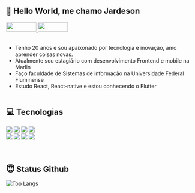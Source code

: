 ## 🚀 Hello World, me chamo Jardeson

<a href="https://www.linkedin.com/in/jardeson-nogueira-06a884170/">
  <img width="80" height="25" src="https://img.shields.io/badge/LinkedIn-0077B5?style=for-the-badge&logo=linkedin&logoColor=white"/>
</a>
<a href="mailto:jardeson777@gmail.com">
  <img width="80" height="25" src="https://img.shields.io/badge/Gmail-D14836?style=for-the-badge&logo=gmail&logoColor=white"/>
</a>

</br>
</br>


* Tenho 20 anos e sou apaixonado por tecnologia e inovação, amo aprender coisas novas. </br>
* Atualmente sou estagiário com desenvolvimento Frontend e mobile na Marlin
* Faço faculdade de Sistemas de informação na Universidade Federal Fluminense
* Estudo React, React-native e estou conhecendo o Flutter
</br></br>

## 💻 Tecnologias

<div>
  <img src="https://img.shields.io/badge/React-20232A?style=for-the-badge&logo=react&logoColor=61DAFB" />
  <img src="https://img.shields.io/badge/React_Native-20232A?style=for-the-badge&logo=react&logoColor=61DAFB" />
  <img src="https://img.shields.io/badge/JavaScript-323330?style=for-the-badge&logo=javascript&logoColor=F7DF1E" />
  <img src="https://img.shields.io/badge/TypeScript-007ACC?style=for-the-badge&logo=typescript&logoColor=white" />
</div>
<div>
  <img src="https://img.shields.io/badge/HTML5-E34F26?style=for-the-badge&logo=html5&logoColor=white" />
  <img src="https://img.shields.io/badge/CSS3-1572B6?style=for-the-badge&logo=css3&logoColor=white" />
  <img src="https://img.shields.io/badge/Sass-CC6699?style=for-the-badge&logo=sass&logoColor=white" />
  <img src="https://img.shields.io/badge/Angular-DD0031?style=for-the-badge&logo=angular&logoColor=white" />
</div>
</br></br>

## 😇 Status Github
[![Top Langs](https://github-readme-stats.vercel.app/api/top-langs/?username=jardeson777&layout=compact)](https://github.com/anuraghazra/github-readme-stats)

</br></br>


